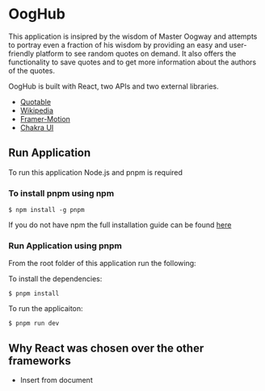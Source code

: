 # OogHub

This application is insipred by the wisdom of Master Oogway and attempts to portray even a fraction of his wisdom by providing an easy and user-friendly platform to see random quotes on demand. 
It also offers the functionality to save quotes and to get more information about the authors of the quotes. 

OogHub is built with React, two APIs and two external libraries.

- [Quotable](https://github.com/lukePeavey/quotable)
- [Wikipedia](https://en.wikipedia.org/api/rest_v1/)
- [Framer-Motion](https://github.com/framer/motion)
- [Chakra UI](https://github.com/chakra-ui/chakra-ui/)

## Run Application
To run this application Node.js and pnpm is required

### To install pnpm using npm
```
$ npm install -g pnpm
```
If you do not have npm the full installation guide can be found [here](https://pnpm.io/installation) 


### Run Application using pnpm

From the root folder of this application run the following:

To install the dependencies:

```
$ pnpm install
```

To run the applicaiton:
```
$ pnpm run dev
```

## Why React was chosen over the other frameworks
- Insert from document
